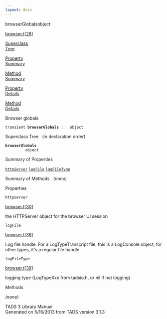 ```yaml
---
layout: docs
---
```

<span class="title">browserGlobals</span><span class="type">object</span>

[browser.t](../file/browser.t.html)\[[28](../source/browser.t.html#28)\]

[Superclass  
Tree](#_SuperClassTree_)

[Property  
Summary](#_PropSummary_)

[Method  
Summary](#_MethodSummary_)

[Property  
Details](#_Properties_)

[Method  
Details](#_Methods_)



Browser globals

`transient `**`browserGlobals`**` :   object`



<span id="_SuperClassTree_"></span>



<span class="hdln">Superclass Tree</span>   (in declaration order)



**`browserGlobals`**  
`         object`  
<span id="_PropSummary_"></span>



<span class="hdln">Summary of Properties</span>  



[`httpServer`](#httpServer) [`logFile`](#logFile) [`logFileType`](#logFileType)

<span id="_MethodSummary_"></span>



<span class="hdln">Summary of Methods</span>  
*(none)* <span id="_Properties_"></span>



<span class="hdln">Properties</span>  



<span id="httpServer"></span>

`httpServer`

[browser.t](../file/browser.t.html)\[[30](../source/browser.t.html#30)\]



the HTTPServer object for the browser UI session



<span id="logFile"></span>

`logFile`

[browser.t](../file/browser.t.html)\[[36](../source/browser.t.html#36)\]



Log file handle. For a LogTypeTranscript file, this is a LogConsole
object; for other types, it's a regular file handle.



<span id="logFileType"></span>

`logFileType`

[browser.t](../file/browser.t.html)\[[39](../source/browser.t.html#39)\]



logging type (LogTypeXxx from tadsio.h, or nil if not logging)



<span id="_Methods_"></span>



<span class="hdln">Methods</span>  



*(none)*



TADS 3 Library Manual  
Generated on 5/16/2013 from TADS version 3.1.3


